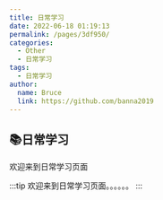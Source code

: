 ```yaml
---
title: 日常学习
date: 2022-06-18 01:19:13
permalink: /pages/3df950/
categories:
  - Other
  - 日常学习
tags:
  - 日常学习
author: 
  name: Bruce
  link: https://github.com/banna2019
---
```


## 📚日常学习
欢迎来到日常学习页面

:::tip
欢迎来到日常学习页面。。。。。。
:::